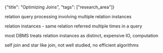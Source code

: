 {"title": "Optimizing Joins", "tags": ["research_area"]}

relation query processing involving multiple relation instances

relation instances - same relation referred multiple times in a query

most DBMS treats relation instances as distinct, expensive IO, computation

self join and star like join, not well studied, no efficient algorithms
